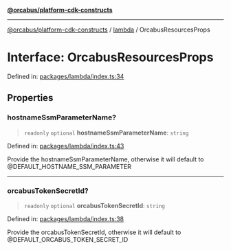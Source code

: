 [**@orcabus/platform-cdk-constructs**](../../../../README.md)

***

[@orcabus/platform-cdk-constructs](../../../../README.md) / [lambda](../README.md) / OrcabusResourcesProps

# Interface: OrcabusResourcesProps

Defined in: [packages/lambda/index.ts:34](https://github.com/OrcaBus/platform-cdk-constructs/blob/c976adc64e129e16931e5f8794549bfec6d441a5/packages/lambda/index.ts#L34)

## Properties

### hostnameSsmParameterName?

> `readonly` `optional` **hostnameSsmParameterName**: `string`

Defined in: [packages/lambda/index.ts:43](https://github.com/OrcaBus/platform-cdk-constructs/blob/c976adc64e129e16931e5f8794549bfec6d441a5/packages/lambda/index.ts#L43)

Provide the hostnameSsmParameterName, otherwise it will default to @DEFAULT_HOSTNAME_SSM_PARAMETER

***

### orcabusTokenSecretId?

> `readonly` `optional` **orcabusTokenSecretId**: `string`

Defined in: [packages/lambda/index.ts:38](https://github.com/OrcaBus/platform-cdk-constructs/blob/c976adc64e129e16931e5f8794549bfec6d441a5/packages/lambda/index.ts#L38)

Provide the orcabusTokenSecretId, otherwise it will default to @DEFAULT_ORCABUS_TOKEN_SECRET_ID
